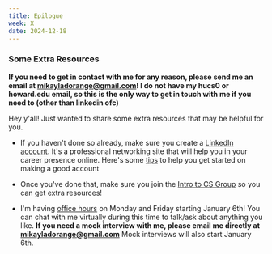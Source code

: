 ```yaml
---
title: Epilogue
week: X
date: 2024-12-18
---
```


### Some Extra Resources

**If you need to get in contact with me for any reason, please send me an email at [mikayladorange@gmail.com](mailto:mikayladorange@gmail.com)! I do not have my hucs0 or howard.edu email, so this is the only way to get in touch with me if you need to (other than linkedin ofc)**


Hey y'all! Just wanted to share some extra resources that may be helpful for you.

- If you haven't done so already, make sure you create a [LinkedIn account](https://www.linkedin.com/). It's a professional networking site that will help you in your career presence online. Here's some [tips](https://shorelight.com/student-stories/how-to-use-linkedin-effectively-as-a-college-student/) to help you get started on making a good account

- Once you've done that, make sure you join the [Intro to CS Group](https://www.linkedin.com/groups/14577075/) so you can get extra resources!

- I'm having [office hours](https://calendar.app.google/uyW4MUiTZb6nSEcP8
) on Monday and Friday starting January 6th! You can chat with me virtually during this time to talk/ask about anything you like. **If you need a mock interview with me, please email me directly at mikayladorange@gmail.com** Mock interviews will also start January 6th.


